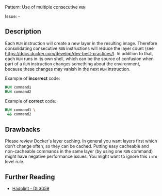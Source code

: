 Pattern: Use of multiple consecutive `RUN`

Issue: -

## Description

Each `RUN` instruction will create a new layer in the resulting image. Therefore consolidating consecutive `RUN` instructions will reduce the layer count (see https://docs.docker.com/develop/dev-best-practices/).
In addition to that, each `RUN` runs in its own shell, which can be the source of confusion when part of a `RUN` instruction changes something about the environment, because these changes may vanish in the next `RUN` instruction.

Example of **incorrect** code:

```dockerfile
RUN command1
RUN command2
```

Example of **correct** code:

```dockerfile
RUN command1 \
 && command2
```

## Drawbacks

Please review Docker's layer caching. In general you want layers first which don't change often, so they can be cached. Putting easy cacheable and non-cacheable commands in the same layer (by using one `RUN` command) might have negative performance issues. You might want to ignore this `info` level rule.

## Further Reading

* [Hadolint - DL3059](https://github.com/hadolint/hadolint/wiki/DL3059)
